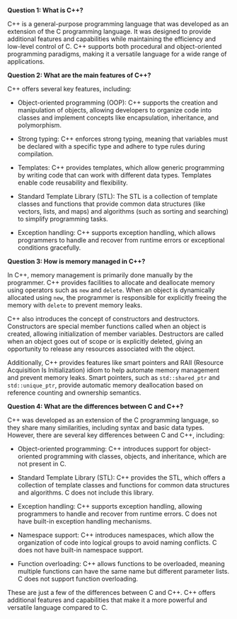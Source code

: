 **Question 1: What is C++?**

C++ is a general-purpose programming language that was developed as an extension of the C programming language. It was designed to provide additional features and capabilities while maintaining the efficiency and low-level control of C. C++ supports both procedural and object-oriented programming paradigms, making it a versatile language for a wide range of applications.

**Question 2: What are the main features of C++?**

C++ offers several key features, including:

- Object-oriented programming (OOP): C++ supports the creation and manipulation of objects, allowing developers to organize code into classes and implement concepts like encapsulation, inheritance, and polymorphism.

- Strong typing: C++ enforces strong typing, meaning that variables must be declared with a specific type and adhere to type rules during compilation.

- Templates: C++ provides templates, which allow generic programming by writing code that can work with different data types. Templates enable code reusability and flexibility.

- Standard Template Library (STL): The STL is a collection of template classes and functions that provide common data structures (like vectors, lists, and maps) and algorithms (such as sorting and searching) to simplify programming tasks.

- Exception handling: C++ supports exception handling, which allows programmers to handle and recover from runtime errors or exceptional conditions gracefully.

**Question 3: How is memory managed in C++?**

In C++, memory management is primarily done manually by the programmer. C++ provides facilities to allocate and deallocate memory using operators such as `new` and `delete`. When an object is dynamically allocated using `new`, the programmer is responsible for explicitly freeing the memory with `delete` to prevent memory leaks.

C++ also introduces the concept of constructors and destructors. Constructors are special member functions called when an object is created, allowing initialization of member variables. Destructors are called when an object goes out of scope or is explicitly deleted, giving an opportunity to release any resources associated with the object.

Additionally, C++ provides features like smart pointers and RAII (Resource Acquisition Is Initialization) idiom to help automate memory management and prevent memory leaks. Smart pointers, such as `std::shared_ptr` and `std::unique_ptr`, provide automatic memory deallocation based on reference counting and ownership semantics.

**Question 4: What are the differences between C and C++?**

C++ was developed as an extension of the C programming language, so they share many similarities, including syntax and basic data types. However, there are several key differences between C and C++, including:

- Object-oriented programming: C++ introduces support for object-oriented programming with classes, objects, and inheritance, which are not present in C.

- Standard Template Library (STL): C++ provides the STL, which offers a collection of template classes and functions for common data structures and algorithms. C does not include this library.

- Exception handling: C++ supports exception handling, allowing programmers to handle and recover from runtime errors. C does not have built-in exception handling mechanisms.

- Namespace support: C++ introduces namespaces, which allow the organization of code into logical groups to avoid naming conflicts. C does not have built-in namespace support.

- Function overloading: C++ allows functions to be overloaded, meaning multiple functions can have the same name but different parameter lists. C does not support function overloading.

These are just a few of the differences between C and C++. C++ offers additional features and capabilities that make it a more powerful and versatile language compared to C.
